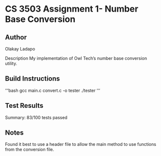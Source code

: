 # CS 3503 Assignment 1- Number Base Conversion
## Author
Olakay Ladapo

Description
My implementation of Owl Tech’s number base conversion utility.

## Build Instructions
‘‘‘bash
gcc main.c convert.c -o tester
./tester
‘‘‘

## Test Results
Summary: 83/100 tests passed
## Notes
Found it best to use a header file to allow the main method to use functions from the conversion file.
